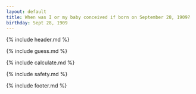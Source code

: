 ```yaml
---
layout: default
title: When was I or my baby conceived if born on September 28, 1909?
birthday: Sept 28, 1909
---
```


{% include header.md %}

{% include guess.md %}

{% include calculate.md %}

{% include safety.md %}

{% include footer.md %}



